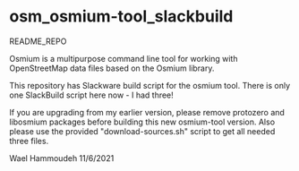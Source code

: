 # osm_osmium-tool_slackbuild
README_REPO

Osmium is a multipurpose command line tool for working with OpenStreetMap
data files based on the Osmium library.

This repository has Slackware build script for the osmium tool. There is only
one SlackBuild script here now - I had three!

If you are upgrading from my earlier version, please remove protozero and
libosmium packages before building this new osmium-tool version. Also please
use the provided "download-sources.sh" script to get all needed three files.

Wael Hammoudeh
11/6/2021
